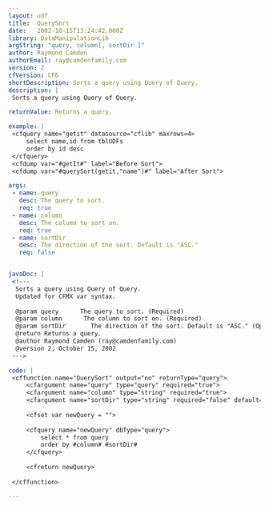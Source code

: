 ```yaml
---
layout: udf
title:  QuerySort
date:   2002-10-15T13:24:42.000Z
library: DataManipulationLib
argString: "query, column[, sortDir ]"
author: Raymond Camden
authorEmail: ray@camdenfamily.com
version: 2
cfVersion: CF6
shortDescription: Sorts a query using Query of Query.
description: |
 Sorts a query using Query of Query.

returnValue: Returns a query.

example: |
 <cfquery name="getit" datasource="cflib" maxrows=4>
     select name,id from tblUDFs
     order by id desc
 </cfquery>
 <cfdump var="#getIt#" label="Before Sort">
 <cfdump var="#querySort(getit,"name")#" label="After Sort">

args:
 - name: query
   desc: The query to sort.
   req: true
 - name: column
   desc: The column to sort on.
   req: true
 - name: sortDir 
   desc: The direction of the sort. Default is "ASC."
   req: false


javaDoc: |
 <!---
  Sorts a query using Query of Query.
  Updated for CFMX var syntax.
  
  @param query      The query to sort. (Required)
  @param column      The column to sort on. (Required)
  @param sortDir       The direction of the sort. Default is "ASC." (Optional)
  @return Returns a query. 
  @author Raymond Camden (ray@camdenfamily.com) 
  @version 2, October 15, 2002 
 --->

code: |
 <cffunction name="QuerySort" output="no" returnType="query">
     <cfargument name="query" type="query" required="true">
     <cfargument name="column" type="string" required="true">
     <cfargument name="sortDir" type="string" required="false" default="asc">
 
     <cfset var newQuery = "">
     
     <cfquery name="newQuery" dbType="query">
         select * from query
         order by #column# #sortDir#
     </cfquery>
     
     <cfreturn newQuery>
     
 </cffunction>

---
```


